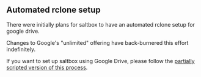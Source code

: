 ## Automated rclone setup

There were initially plans for saltbox to have an automated rclone setup for google drive.

Changes to Google's "unlimited" offering have back-burnered this effort indefinitely.

If you want to set up saltbox using Google Drive, please follow the [partially scripted version of this process](rclone-manual.md).
